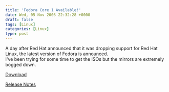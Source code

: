 ```yaml
---
title: 'Fedora Core 1 Available!'
date: Wed, 05 Nov 2003 22:32:28 +0000
draft: false
tags: [Linux]
categories: [Linux]
type: post
---
```


A day after Red Hat announced that it was dropping support for Red Hat Linux, the latest version of Fedora is announced.  
I've been trying for some time to get the ISOs but the mirrors are extremely bogged down.

[Download](http://fedora.redhat.com/download/)

[Release Notes](http://fedora.redhat.com/docs/release-notes/)